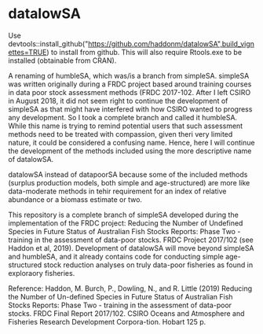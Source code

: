 # datalowSA
Use devtools::install_github("https://github.com/haddonm/datalowSA",build_vignettes=TRUE)  to install from github. This will also require Rtools.exe to be installed (obtainable from CRAN).

A renaming of humbleSA, which was/is a branch from simpleSA.
simpleSA was written originally during a FRDC project based around training courses in data poor stock assessment methods (FRDC 2017-102.
After I left CSIRO in August 2018, it did not seem right to continue the development of simpleSA as that might have interfered with how CSIRO wanted to progress any development. So I took a complete branch and called it humbleSA. While this name is trying to remind potential users that such assessment methods need to be treated with compassion, given theri very limited nature, it could be considered a confusing name. Hence, here I will continue the development of the methods included using the more descriptive name of datalowSA.

datalowSA instead of datapoorSA because some of the included methods (surplus production models, both simple and age-structured) are more like data-moderate methods in tehir requirement for an index of relative abundance or a biomass estimate or two. 

This repository is a complete branch of simpleSA developed during the implementation of the FRDC project: Reducing the Number of Undefined Species in Future Status of Australian Fish Stocks Reports: Phase Two - training in the assessment of data-poor stocks. FRDC Project 2017/102 (see Haddon et al, 2019). Development of datalowSA will move beyond simpleSA and humbleSA, and it already contains code for conducting simple age-structured stock reduction analyses on truly data-poor fisheries as found in exploraory fisheries.

Reference:
Haddon, M. Burch, P., Dowling, N., and R. Little (2019) Reducing the Number of Un-defined Species in Future Status of Australian Fish Stocks Reports: Phase Two - training in the assessment of data-poor stocks. FRDC Final Report 2017/102. CSIRO Oceans and Atmosphere and Fisheries Research Development Corpora-tion. Hobart 125 p.
